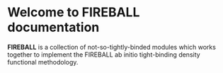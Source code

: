 # Welcome to FIREBALL documentation

**FIREBALL** is a collection of not-so-tightly-binded modules which works together to implement the FIREBALL ab initio tight-binding density functional methodology.

```{tableofcontents}
```
